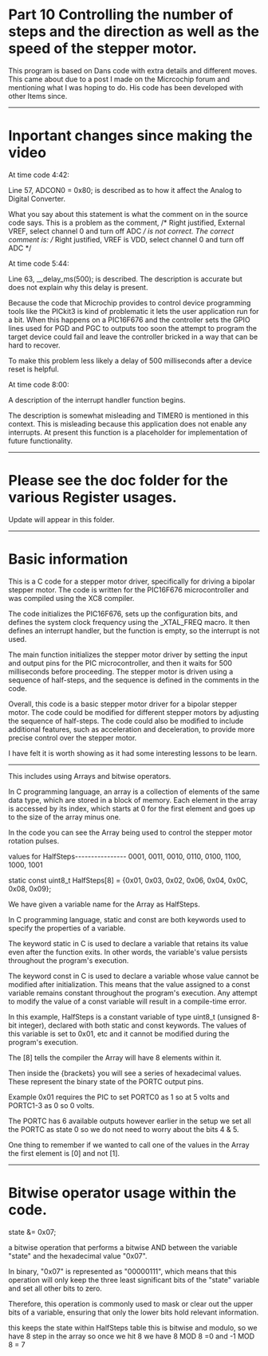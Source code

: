 # Part 10 Controlling the number of steps and the direction as well as the speed of the stepper motor.

This program is based on Dans code with extra details and different moves. This came about due to a post I made on the Micrcochip forum and mentioning what I was hoping to do. His code has been developed with other Items since.

----------------
# Inportant changes since making the video

At time code 4:42:

Line 57, ADCON0 = 0x80; is described as to how it affect the Analog to Digital Converter.

What you say about this statement is what the comment on in the source code says. This is a problem as the comment, /* Right justified, External VREF, select channel 0 and turn off ADC */ is not correct. The correct comment is: /* Right justified, VREF is VDD, select channel 0 and turn off ADC */

At time code 5:44:

Line 63, __delay_ms(500); is described. The description is accurate but does not explain why this delay is present.

Because the code that Microchip provides to control device programming tools like the PICkit3 is kind of problematic it lets the user application run for a bit. When this happens on a PIC16F676 and the controller sets the GPIO lines used for PGD and PGC to outputs too soon the attempt to program the target device could fail and leave the controller bricked in a way that can be hard to recover.

To make this problem less likely a delay of 500 milliseconds after a device reset is helpful.

At time code 8:00:

A description of the interrupt handler function begins.


The description is somewhat misleading and TIMER0 is mentioned in this context. This is misleading because this application does not enable any interrupts. At present this function is a placeholder for implementation of future functionality.

-------------

# Please see the doc folder for the various Register usages.

Update will appear in this folder.

------------

# Basic information

This is a C code for a stepper motor driver, specifically for driving a bipolar stepper motor. The code is written for the PIC16F676 microcontroller and was compiled using the XC8 compiler.

The code initializes the PIC16F676, sets up the configuration bits, and defines the system clock frequency using the _XTAL_FREQ macro. It then defines an interrupt handler, but the function is empty, so the interrupt is not used.

The main function initializes the stepper motor driver by setting the input and output pins for the PIC microcontroller, and then it waits for 500 milliseconds before proceeding. The stepper motor is driven using a sequence of half-steps, and the sequence is defined in the comments in the code.

Overall, this code is a basic stepper motor driver for a bipolar stepper motor. The code could be modified for different stepper motors by adjusting the sequence of half-steps. The code could also be modified to include additional features, such as acceleration and deceleration, to provide more precise control over the stepper motor.

I have felt it is worth showing as it had some interesting lessons to be learn.

----------------------------------------------------------------------------------------------------------------------------------------------------------

This includes using Arrays and bitwise operators.

In C programming language, an array is a collection of elements of the same data type, which are stored in a block of memory. Each element in the array is accessed by its index, which starts at 0 for the first element and goes up to the size of the array minus one.

In the code you can see the Array being used to control the stepper motor rotation pulses.

values for HalfSteps---------------- 0001, 0011, 0010, 0110, 0100, 1100, 1000, 1001 

static const uint8_t HalfSteps[8] = {0x01, 0x03, 0x02, 0x06, 0x04, 0x0C, 0x08, 0x09};

We have given a variable name for the Array as HalfSteps.

In C programming language, static and const are both keywords used to specify the properties of a variable.

The keyword static in C is used to declare a variable that retains its value even after the function exits. In other words, the variable's value persists throughout the program's execution.

The keyword const in C is used to declare a variable whose value cannot be modified after initialization. This means that the value assigned to a const variable remains constant throughout the program's execution. Any attempt to modify the value of a const variable will result in a compile-time error.

In this example, HalfSteps is a constant variable of type uint8_t (unsigned 8-bit integer), declared with both static and const keywords. The values of this variable is set to 0x01, etc and it cannot be modified during the program's execution.

The [8] tells the compiler the Array will have 8 elements within it.

Then inside the {brackets} you will see a series of hexadecimal values. These represent the binary state of the PORTC output pins.

Example 0x01 requires the PIC to set PORTC0 as 1 so at 5 volts and PORTC1-3 as 0 so 0 volts.

The PORTC has 6 available outputs however earlier in the setup we set all the PORTC as state 0 so we do not need to worry about the bits 4 & 5.

One thing to remember if we wanted to call one of the values in the Array the first element is [0] and not [1].

------------------------------------------------------------------------------------------------------------------

# Bitwise operator usage within the code.

state &= 0x07;

a bitwise operation that performs a bitwise AND between the variable "state" and the hexadecimal value "0x07".

In binary, "0x07" is represented as "00000111", which means that this operation will only keep the three least significant bits of the "state" variable and set all other bits to zero.

Therefore, this operation is commonly used to mask or clear out the upper bits of a variable, ensuring that only the lower bits hold relevant information.

this keeps the state within HalfSteps table this is bitwise and modulo, so we have 8 step in the array so once we hit 8 we have 8 MOD 8 =0 and -1 MOD 8 = 7
